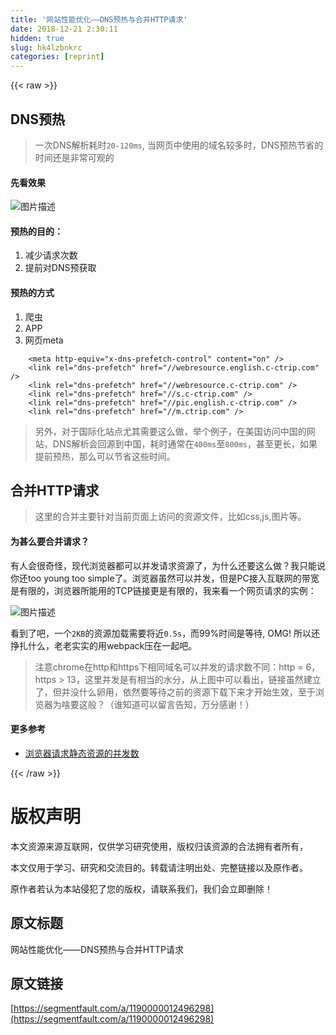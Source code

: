```yaml
---
title: '网站性能优化——DNS预热与合并HTTP请求' 
date: 2018-12-21 2:30:11
hidden: true
slug: hk4lzbnkrc
categories: [reprint]
---
```


{{< raw >}}

                    
<h2 id="articleHeader0">DNS预热</h2>
<blockquote>一次DNS解析耗时<code>20-120ms</code>, 当网页中使用的域名较多时，DNS预热节省的时间还是非常可观的</blockquote>
<h4>先看效果</h4>
<p><span class="img-wrap"><img data-src="/img/bV0A1g?w=982&amp;h=919" src="https://static.alili.tech/img/bV0A1g?w=982&amp;h=919" alt="图片描述" title="图片描述" style="cursor: pointer; display: inline;"></span></p>
<h4>预热的目的：</h4>
<ol>
<li>减少请求次数</li>
<li>提前对DNS预获取</li>
</ol>
<h4>预热的方式</h4>
<ol>
<li>爬虫</li>
<li>APP</li>
<li>网页meta</li>
</ol>
<div class="widget-codetool" style="display:none;">
      <div class="widget-codetool--inner">
      <span class="selectCode code-tool" data-toggle="tooltip" data-placement="top" title="" data-original-title="全选"></span>
      <span type="button" class="copyCode code-tool" data-toggle="tooltip" data-placement="top" data-clipboard-text="    <meta http-equiv=&quot;x-dns-prefetch-control&quot; content=&quot;on&quot; />
    <link rel=&quot;dns-prefetch&quot; href=&quot;//webresource.english.c-ctrip.com&quot; />
    <link rel=&quot;dns-prefetch&quot; href=&quot;//webresource.c-ctrip.com&quot; />
    <link rel=&quot;dns-prefetch&quot; href=&quot;//s.c-ctrip.com&quot; />
    <link rel=&quot;dns-prefetch&quot; href=&quot;//pic.english.c-ctrip.com&quot; />
    <link rel=&quot;dns-prefetch&quot; href=&quot;//m.ctrip.com&quot; />" title="" data-original-title="复制"></span>
      <span type="button" class="saveToNote code-tool" data-toggle="tooltip" data-placement="top" title="" data-original-title="放进笔记"></span>
      </div>
      </div><pre class="xml hljs"><code class="html">    <span class="hljs-tag">&lt;<span class="hljs-name">meta</span> <span class="hljs-attr">http-equiv</span>=<span class="hljs-string">"x-dns-prefetch-control"</span> <span class="hljs-attr">content</span>=<span class="hljs-string">"on"</span> /&gt;</span>
    <span class="hljs-tag">&lt;<span class="hljs-name">link</span> <span class="hljs-attr">rel</span>=<span class="hljs-string">"dns-prefetch"</span> <span class="hljs-attr">href</span>=<span class="hljs-string">"//webresource.english.c-ctrip.com"</span> /&gt;</span>
    <span class="hljs-tag">&lt;<span class="hljs-name">link</span> <span class="hljs-attr">rel</span>=<span class="hljs-string">"dns-prefetch"</span> <span class="hljs-attr">href</span>=<span class="hljs-string">"//webresource.c-ctrip.com"</span> /&gt;</span>
    <span class="hljs-tag">&lt;<span class="hljs-name">link</span> <span class="hljs-attr">rel</span>=<span class="hljs-string">"dns-prefetch"</span> <span class="hljs-attr">href</span>=<span class="hljs-string">"//s.c-ctrip.com"</span> /&gt;</span>
    <span class="hljs-tag">&lt;<span class="hljs-name">link</span> <span class="hljs-attr">rel</span>=<span class="hljs-string">"dns-prefetch"</span> <span class="hljs-attr">href</span>=<span class="hljs-string">"//pic.english.c-ctrip.com"</span> /&gt;</span>
    <span class="hljs-tag">&lt;<span class="hljs-name">link</span> <span class="hljs-attr">rel</span>=<span class="hljs-string">"dns-prefetch"</span> <span class="hljs-attr">href</span>=<span class="hljs-string">"//m.ctrip.com"</span> /&gt;</span></code></pre>
<blockquote>另外，对于国际化站点尤其需要这么做，举个例子，在美国访问中国的网站，DNS解析会回源到中国，耗时通常在<code>400ms</code>至<code>800ms</code>，甚至更长，如果提前预热，那么可以节省这些时间。</blockquote>
<h2 id="articleHeader1">合并HTTP请求</h2>
<blockquote>这里的合并主要针对当前页面上访问的资源文件，比如css,js,图片等。</blockquote>
<h4>为甚么要合并请求？</h4>
<p>有人会很奇怪，现代浏览器都可以并发请求资源了，为什么还要这么做？我只能说你还too young too simple了。浏览器虽然可以并发，但是PC接入互联网的带宽是有限的，浏览器所能用的TCP链接更是有限的，我来看一个网页请求的实例：</p>
<p><span class="img-wrap"><img data-src="/img/bV0A1j?w=1604&amp;h=792" src="https://static.alili.tech/img/bV0A1j?w=1604&amp;h=792" alt="图片描述" title="图片描述" style="cursor: pointer; display: inline;"></span></p>
<p>看到了吧，一个<code>2KB</code>的资源加载需要将近<code>0.5s</code>，而99%时间是等待, OMG! 所以还挣扎什么，老老实实的用webpack压在一起吧。</p>
<blockquote>注意chrome在http和https下相同域名可以并发的请求数不同：http = 6，https &gt; 13，这里并发是有相当的水分，从上图中可以看出，链接虽然建立了，但并没什么卵用，依然要等待之前的资源下载下来才开始生效，至于浏览器为啥要这般？（谁知道可以留言告知，万分感谢！）</blockquote>
<h4>更多参考</h4>
<ul><li><a href="https://github.com/tvrcgo/notes/issues/4" rel="nofollow noreferrer" target="_blank">浏览器请求静态资源的并发数</a></li></ul>

                
{{< /raw >}}

# 版权声明
本文资源来源互联网，仅供学习研究使用，版权归该资源的合法拥有者所有，

本文仅用于学习、研究和交流目的。转载请注明出处、完整链接以及原作者。

原作者若认为本站侵犯了您的版权，请联系我们，我们会立即删除！

## 原文标题
网站性能优化——DNS预热与合并HTTP请求

## 原文链接
[https://segmentfault.com/a/1190000012496298](https://segmentfault.com/a/1190000012496298)

